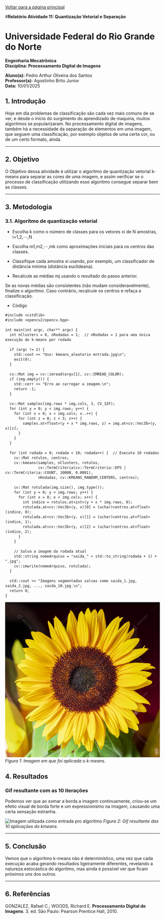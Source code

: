 <script type="text/javascript" async
  src="https://cdn.jsdelivr.net/npm/mathjax@3/es5/tex-mml-chtml.js">
</script>

[Voltar para a página principal](../index.md)

#**Relatório Atividade 11: Quantização Vetorial e Separação**

# Universidade Federal do Rio Grande do Norte

**Engenharia Mecatrônica**  
**Disciplina: Processamento Digital de Imagens**

**Aluno(a):** Pedro Arthur Oliveira dos Santos  
**Professor(a):** Agostinho Brito Junior  
**Data:** 10/01/2025

## 1. Introdução

Hoje em dia problemas de classificação são cada vez mais comuns de se ver, e desde o início do surgimento do aprendizado de maquina, muitos algoritmos
se popularizaram.
No processamento digital de imagens, também há a necessidade da separação de elementos em uma imagem, que seguem uma classificação, por exemplo objetos
de uma certa cor, ou de um certo formato, ainda.

---

## 2. Objetivo

O Objetivo dessa atividade é utilizar o algorítmo de quantização vetorial k-means para separar as cores de uma imagem, e assim verificar se o processo de classificação
utilizando esse algorítmo consegue separar bem as classes.

---


## 3. Metodologia

###  3.1. Algorítmo de quantização vetorial 

* Escolha k
 como o número de classes para os vetores xi
 de N
 amostras, i=1,2,⋯,N

* Escolha m1,m2,⋯,mk
 como aproximações iniciais para os centros das classes.

* Classifique cada amostra xi
 usando, por exemplo, um classificador de distância mínima (distância euclideana).

* Recalcule as médias mj
 usando o resultado do passo anterior.

Se as novas médias são consistentes (não mudam consideravelmente), finalize o algoritmo. Caso contrário, recalcule os centros e refaça a classificação.



* Código

```
#include <cstdlib>
#include <opencv2/opencv.hpp>

int main(int argc, char** argv) {
  int nClusters = 8, nRodadas = 1;  // nRodadas = 1 para uma única execução do k-means por rodada

  if (argc != 2) {
    std::cout << "Uso: kmeans_aleatorio entrada.jpg\n";
    exit(0);
  }

  cv::Mat img = cv::imread(argv[1], cv::IMREAD_COLOR);
  if (img.empty()) {
    std::cerr << "Erro ao carregar a imagem.\n";
    return -1;
  }

  cv::Mat samples(img.rows * img.cols, 3, CV_32F);
  for (int y = 0; y < img.rows; y++) {
    for (int x = 0; x < img.cols; x..++) {
      for (int z = 0; z < 3; z++) {
        samples.at<float>(y + x * img.rows, z) = img.at<cv::Vec3b>(y, x)[z];
      }
    }
  }

  for (int rodada = 0; rodada < 10; rodada++) {  // Executa 10 rodadas
    cv::Mat rotulos, centros;
    cv::kmeans(samples, nClusters, rotulos,
               cv::TermCriteria(cv::TermCriteria::EPS | cv::TermCriteria::COUNT, 10000, 0.0001),
               nRodadas, cv::KMEANS_RANDOM_CENTERS, centros);

    cv::Mat rotulada(img.size(), img.type());
    for (int y = 0; y < img.rows; y++) {
      for (int x = 0; x < img.cols; x++) {
        int indice = rotulos.at<int>(y + x * img.rows, 0);
        rotulada.at<cv::Vec3b>(y, x)[0] = (uchar)centros.at<float>(indice, 0);
        rotulada.at<cv::Vec3b>(y, x)[1] = (uchar)centros.at<float>(indice, 1);
        rotulada.at<cv::Vec3b>(y, x)[2] = (uchar)centros.at<float>(indice, 2);
      }
    }

    // Salva a imagem da rodada atual
    std::string nomeArquivo = "saida_" + std::to_string(rodada + 1) + ".jpg";
    cv::imwrite(nomeArquivo, rotulada);
  }

  std::cout << "Imagens segmentadas salvas como saida_1.jpg, saida_2.jpg, ..., saida_10.jpg.\n";
  return 0;
}

```


![Imagem utilizada como entrada pro algorítmo](./imagens/flor.jpg)
*Figura 1: Imagem em que foi aplicada o k-means.*


## 4. Resultados

### Gif resultante com as 10 iterações
Podemos ver que ao somar a borda a imagem continuamente, criou-se um efeito visual de borda forte e um expressionismo na imagem, causando
uma certa sensação estranha.

![Imagem utilizada como entrada pro algorítmo](./imagens/kmeans.gif)
*Figura 2: Gif resultante das 10 aplicações do kmeans.*

---

## 5. Conclusão

Vemos que o algorítmo k-means não é determinístico, uma vez que cada execução acaba gerando resultados ligeiramente diferentes, revelando a natureza estocástica do algorítmo, mas ainda é possível ver que ficam próximos uns dos outros.

---

## 6. Referências

GONZALEZ, Rafael C.; WOODS, Richard E. **Processamento Digital de Imagens**. 3. ed. São Paulo: Pearson Prentice Hall, 2010.
